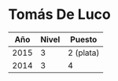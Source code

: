 # Tomás De Luco

| Año | Nivel | Puesto |
| --- | --- | --- |
| 2015 | 3 | 2 (plata) |
| 2014 | 3 | 4 |
